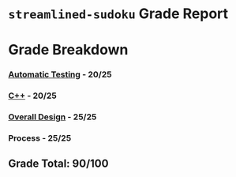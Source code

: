 # `streamlined-sudoku` Grade Report

# Grade Breakdown


### [Automatic Testing](https://github.com/CS126FA19/streamlined-sudoku-914-Chu/issues?utf8=%E2%9C%93&q=label%3A%22Automatic+Testing%22) - 20/25

### [C++](https://github.com/CS126FA19/streamlined-sudoku-914-Chu/issues?utf8=%E2%9C%93&q=label%3A%22C%2B%2B%22) - 20/25

### [Overall Design](https://github.com/CS126FA19/streamlined-sudoku-914-Chu/issues?utf8=%E2%9C%93&q=label%3A%22Overall+Design%22) - 25/25

### Process - 25/25

## Grade Total: 90/100
